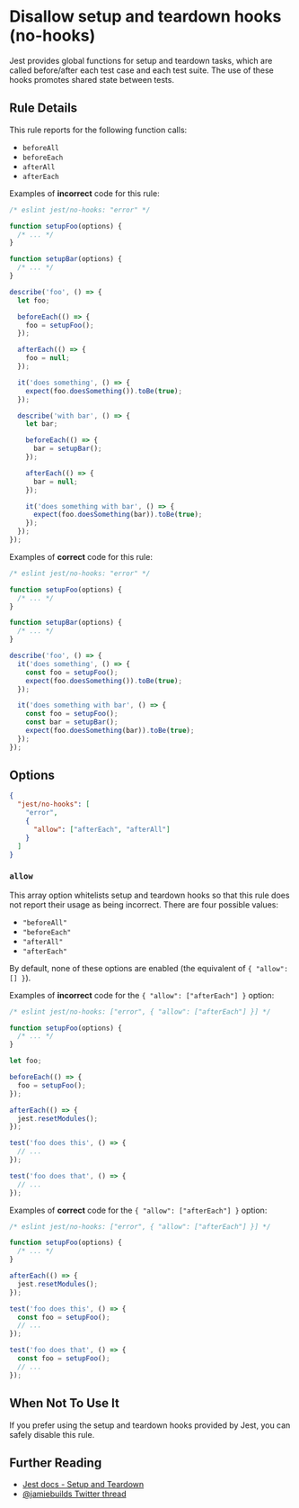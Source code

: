 # Disallow setup and teardown hooks (no-hooks)

Jest provides global functions for setup and teardown tasks, which are called
before/after each test case and each test suite. The use of these hooks promotes
shared state between tests.

## Rule Details

This rule reports for the following function calls:

- `beforeAll`
- `beforeEach`
- `afterAll`
- `afterEach`

Examples of **incorrect** code for this rule:

```js
/* eslint jest/no-hooks: "error" */

function setupFoo(options) {
  /* ... */
}

function setupBar(options) {
  /* ... */
}

describe('foo', () => {
  let foo;

  beforeEach(() => {
    foo = setupFoo();
  });

  afterEach(() => {
    foo = null;
  });

  it('does something', () => {
    expect(foo.doesSomething()).toBe(true);
  });

  describe('with bar', () => {
    let bar;

    beforeEach(() => {
      bar = setupBar();
    });

    afterEach(() => {
      bar = null;
    });

    it('does something with bar', () => {
      expect(foo.doesSomething(bar)).toBe(true);
    });
  });
});
```

Examples of **correct** code for this rule:

```js
/* eslint jest/no-hooks: "error" */

function setupFoo(options) {
  /* ... */
}

function setupBar(options) {
  /* ... */
}

describe('foo', () => {
  it('does something', () => {
    const foo = setupFoo();
    expect(foo.doesSomething()).toBe(true);
  });

  it('does something with bar', () => {
    const foo = setupFoo();
    const bar = setupBar();
    expect(foo.doesSomething(bar)).toBe(true);
  });
});
```

## Options

```json
{
  "jest/no-hooks": [
    "error",
    {
      "allow": ["afterEach", "afterAll"]
    }
  ]
}
```

### `allow`

This array option whitelists setup and teardown hooks so that this rule does not
report their usage as being incorrect. There are four possible values:

- `"beforeAll"`
- `"beforeEach"`
- `"afterAll"`
- `"afterEach"`

By default, none of these options are enabled (the equivalent of
`{ "allow": [] }`).

Examples of **incorrect** code for the `{ "allow": ["afterEach"] }` option:

```js
/* eslint jest/no-hooks: ["error", { "allow": ["afterEach"] }] */

function setupFoo(options) {
  /* ... */
}

let foo;

beforeEach(() => {
  foo = setupFoo();
});

afterEach(() => {
  jest.resetModules();
});

test('foo does this', () => {
  // ...
});

test('foo does that', () => {
  // ...
});
```

Examples of **correct** code for the `{ "allow": ["afterEach"] }` option:

```js
/* eslint jest/no-hooks: ["error", { "allow": ["afterEach"] }] */

function setupFoo(options) {
  /* ... */
}

afterEach(() => {
  jest.resetModules();
});

test('foo does this', () => {
  const foo = setupFoo();
  // ...
});

test('foo does that', () => {
  const foo = setupFoo();
  // ...
});
```

## When Not To Use It

If you prefer using the setup and teardown hooks provided by Jest, you can
safely disable this rule.

## Further Reading

- [Jest docs - Setup and Teardown](https://facebook.github.io/jest/docs/en/setup-teardown.html)
- [@jamiebuilds Twitter thread](https://twitter.com/jamiebuilds/status/954906997169664000)
